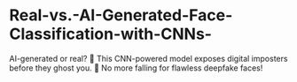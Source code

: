 # Real-vs.-AI-Generated-Face-Classification-with-CNNs-
AI-generated or real? 🤔 This CNN-powered model exposes digital imposters before they ghost you. 🚀 No more falling for flawless deepfake faces!
